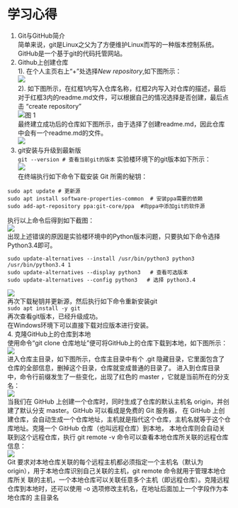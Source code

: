 # 学习心得
  
  1. Git与GitHub简介</br>
  简单来说，git是Linux之父为了方便维护Linux而写的一种版本控制系统。GitHub是一个基于git的代码托管网站。</br>
  2. Github上创建仓库</br>
    1). 在个人主页右上“+”处选择*New repository*,如下图所示：</br>
  ![](https://github.com/Huber-ming/Hello-world/blob/master/image/QQ%E6%88%AA%E5%9B%BE1.png)</br>
    2). 如下图所示，在红框1内写入仓库名称，红框2内写入对仓库的描述，最后对于红框3内的readme.md文件，可以根据自己的情况选择是否创建，最后点击
    “create repository”</br>
  ![图 1](https://github.com/Huber-ming/Hello-world/blob/master/image/1560928572(1).jpg)</br>
  最终建立成功后的仓库如下图所示，由于选择了创建readme.md，因此仓库中会有一个readme.md的文件。</br>
  ![](https://github.com/Huber-ming/Hello-world/blob/master/image/1560929195(1).jpg)</br>
  3. git安装与升级到最新版</br>
  `git --version # 查看当前git的版本`
  实验楼环境下的git版本如下所示：</br>
  ![](https://github.com/Huber-ming/Hello-world/blob/master/image/1.png)</br>
  在终端执行如下命令下载安装 Git 所需的秘钥：</br>
  ```
  sudo apt update # 更新源
  sudo apt install software-properties-common  # 安装ppa需要的依赖
  sudo add-apt-repository ppa:git-core/ppa  #向ppa中添加git的软件源
  ```
  执行以上命令后得到如下截图：</br>
  ![](https://github.com/Huber-ming/Hello-world/blob/master/image/2.png)</br>
  出现上述错误的原因是实验楼环境中的Python版本问题，只要执如下命令选择Python3.4即可。</br>
  ```
  sudo update-alternatives --install /usr/bin/python3 python3 /usr/bin/python3.4 1
  sudo update-alternatives --display python3   # 查看可选版本
  sudo update-alternatives --config python3   # 选择 python3.4
  ```
  ![](https://github.com/Huber-ming/Hello-world/blob/master/image/3.png)</br>
  再次下载秘钥并更新源，然后执行如下命令重新安装git</br>
  `sudo apt install -y git`  </br>
  再次查看git版本，已经升级成功。</br>
  在Windows环境下可以直接下载对应版本进行安装。</br>
  4. 克隆GitHub上的仓库到本地</br>
  使用命令“git clone 仓库地址”便可将GitHub上的仓库下载到本地，如下图所示：</br>
  ![](https://github.com/Huber-ming/Hello-world/blob/master/image/4.jpg)</br>
  进入仓库主目录，如下图所示，仓库主目录中有个 .git 隐藏目录，它里面包含了仓库的全部信息，删掉这个目录，仓库就变成普通的目录了。
  进入到仓库目录中，命令行前缀发生了一些变化，出现了红色的 master ，它就是当前所在的分支名：</br>
  ![](https://github.com/Huber-ming/Hello-world/blob/master/image/5.png)</br>
  当我们在 GitHub 上创建一个仓库时，同时生成了仓库的默认主机名 origin，并创建了默认分支 master。GitHub 可以看成是免费的 Git 服务器，
  在 GitHub 上创建仓库，会自动生成一个仓库地址，主机就是指代这个仓库，主机名就等于这个仓库地址。克隆一个 GitHub 仓库（也叫远程仓库）到本地，
  本地仓库则会自动关联到这个远程仓库，执行 git remote -v 命令可以查看本地仓库所关联的远程仓库信息：</br>
  ![](https://github.com/Huber-ming/Hello-world/blob/master/image/6.png)</br>
  Git 要求对本地仓库关联的每个远程主机都必须指定一个主机名（默认为 origin），用于本地仓库识别自己关联的主机，git remote 命令就用于管理本地仓库所关
  联的主机，一个本地仓库可以关联任意多个主机（即远程仓库）。克隆远程仓库到本地时，还可以使用 -o 选项修改主机名，在地址后面加上一个字段作为本地仓库的
  主目录名</br>


  
  
  
  
